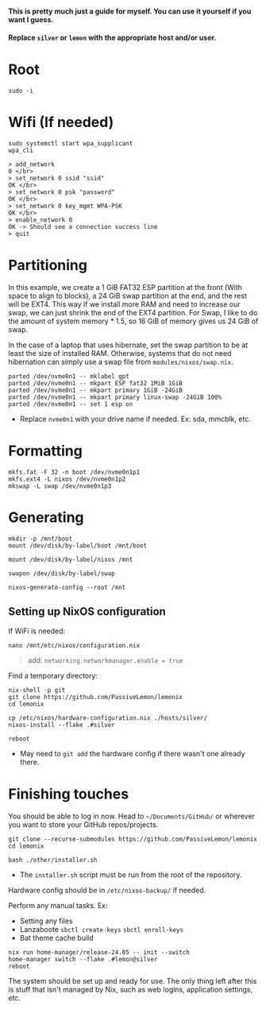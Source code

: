 #### This is pretty much just a guide for myself. You can use it yourself if you want I guess.
#### Replace `silver` or `lemon` with the appropriate host and/or user.
# Root
```
sudo -i
```

# Wifi (If needed)
```
sudo systemctl start wpa_supplicant
wpa_cli
```

```
> add_network
0 </br>
> set_network 0 ssid "ssid"
OK </br>
> set_network 0 psk "password"
OK </br>
> set_network 0 key_mgmt WPA-PSK
OK </br>
> enable_network 0
OK -> Should see a connection success line
> quit
```

# Partitioning
In this example, we create a 1 GiB FAT32 ESP partition at the front (With space to align to blocks), a 24 GiB swap partition at the end, and the rest will be EXT4. This way if we install more RAM and need to increase our swap, we can just shrink the end of the EXT4 partition. For Swap, I like to do the amount of system memory * 1.5, so 16 GiB of memory gives us 24 GiB of swap.

In the case of a laptop that uses hibernate, set the swap partition to be at least the size of installed RAM. Otherwise, systems that do not need hibernation can simply use a swap file from `modules/nixos/swap.nix`.
```
parted /dev/nvme0n1 -- mklabel gpt
parted /dev/nvme0n1 -- mkpart ESP fat32 1MiB 1GiB
parted /dev/nvme0n1 -- mkpart primary 1GiB -24GiB
parted /dev/nvme0n1 -- mkpart primary linux-swap -24GiB 100%
parted /dev/nvme0n1 -- set 1 esp on
```
- Replace `nvme0n1` with your drive name if needed. Ex: sda, mmcblk, etc.

# Formatting
```
mkfs.fat -F 32 -n boot /dev/nvme0n1p1
mkfs.ext4 -L nixos /dev/nvme0n1p2
mkswap -L swap /dev/nvme0n1p3
```

# Generating
```
mkdir -p /mnt/boot
mount /dev/disk/by-label/boot /mnt/boot

mount /dev/disk/by-label/nixos /mnt

swapon /dev/disk/by-label/swap

nixos-generate-config --root /mnt
```

## Setting up NixOS configuration
If WiFi is needed:
```
nano /mnt/etc/nixos/configuration.nix
```
> add: `networking.networkmanager.enable = true`

Find a temporary directory:
```
nix-shell -p git
git clone https://github.com/PassiveLemon/lemonix
cd lemonix

cp /etc/nixos/hardware-configuration.nix ./hosts/silver/
nixos-install --flake .#silver

reboot
```
-  May need to `git add` the hardware config if there wasn't one already there.

# Finishing touches
You should be able to log in now. Head to `~/Documents/GitHub/` or wherever you want to store your GitHub repos/projects.

```
git clone --recurse-submodules https://github.com/PassiveLemon/lemonix
cd lemonix

bash ./other/installer.sh
```
- The `installer.sh` script must be run from the root of the repository.

Hardware config should be in `/etc/nixos-backup/` if needed.

Perform any manual tasks. Ex:
- Setting any files
- Lanzaboote `sbctl create-keys` `sbctl enroll-keys`
- Bat theme cache build

```
nix run home-manager/release-24.05 -- init --switch
home-manager switch --flake .#lemon@silver
reboot
```

The system should be set up and ready for use. The only thing left after this is stuff that isn't managed by Nix, such as web logins, application settings, etc.

